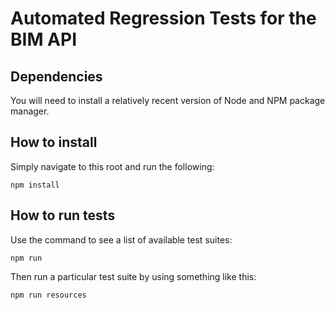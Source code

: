 # Automated Regression Tests for the BIM API


## Dependencies

You will need to install a relatively recent version of Node and NPM package manager.


## How to install

Simply navigate to this root and run the following:
```
npm install
```


## How to run tests

Use the command to see a list of available test suites:
```
npm run
```

Then run a particular test suite by using something like this:
```
npm run resources
```

